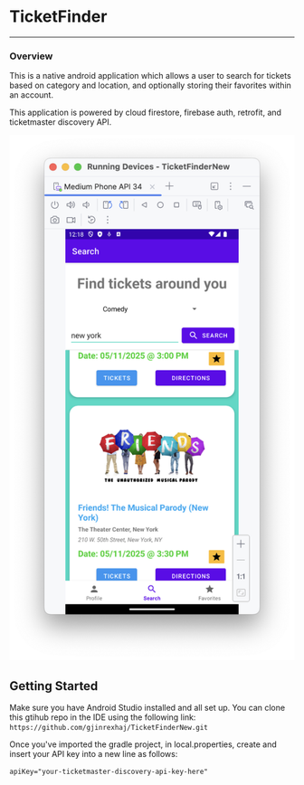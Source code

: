 # TicketFinder

---

###  Overview
This is a native android application which allows a user to search for tickets based on category 
and location, and optionally storing their favorites within an account.

This application is powered by cloud firestore, firebase auth, retrofit, and ticketmaster discovery
API.

<img src="readme-docs/UI.png" alt="User Interface" width="918"/>

## Getting Started
Make sure you have Android Studio installed and all set up. You can clone this gtihub repo
in the IDE using the following link:
```https://github.com/gjinrexhaj/TicketFinderNew.git```

Once you've imported the gradle project, in local.properties, create and insert your API key into
a new line as follows:
```
apiKey="your-ticketmaster-discovery-api-key-here"
```

